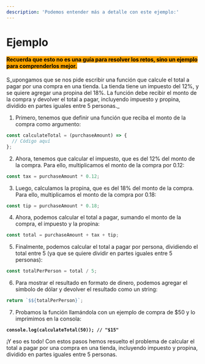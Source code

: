 ```yaml
---
description: 'Podemos entender más a detalle con este ejemplo:'
---
```


# Ejemplo

#### <mark style="background-color:orange;">Recuerda que esto no es una guía para resolver los retos, sino un ejemplo para comprenderlos mejor.</mark>

S_upongamos que se nos pide escribir una función que calcule el total a pagar por una compra en una tienda. La tienda tiene un impuesto del 12%, y se quiere agregar una propina del 18%. La función debe recibir el monto de la compra y devolver el total a pagar, incluyendo impuesto y propina, dividido en partes iguales entre 5 personas._

1. Primero, tenemos que definir una función que reciba el monto de la compra como argumento:

```javascript
const calculateTotal = (purchaseAmount) => {
  // Código aquí
};
```

2. Ahora, tenemos que calcular el impuesto, que es del 12% del monto de la compra. Para ello, multiplicamos el monto de la compra por 0.12:

```javascript
const tax = purchaseAmount * 0.12;
```

3. Luego, calculamos la propina, que es del 18% del monto de la compra. Para ello, multiplicamos el monto de la compra por 0.18:

```javascript
const tip = purchaseAmount * 0.18;
```

4. Ahora, podemos calcular el total a pagar, sumando el monto de la compra, el impuesto y la propina:

```javascript
const total = purchaseAmount + tax + tip;
```

5. Finalmente, podemos calcular el total a pagar por persona, dividiendo el total entre 5 (ya que se quiere dividir en partes iguales entre 5 personas):

```javascript
const totalPerPerson = total / 5;
```

6. Para mostrar el resultado en formato de dinero, podemos agregar el símbolo de dólar y devolver el resultado como un string:

```javascript
return `$${totalPerPerson}`;
```

7. Probamos la función llamándola con un ejemplo de compra de $50 y lo imprimimos en la consola:

<pre class="language-javascript"><code class="lang-javascript"><strong>console.log(calculateTotal(50)); // "$15"
</strong></code></pre>

¡Y eso es todo! Con estos pasos hemos resuelto el problema de calcular el total a pagar por una compra en una tienda, incluyendo impuesto y propina, dividido en partes iguales entre 5 personas.
